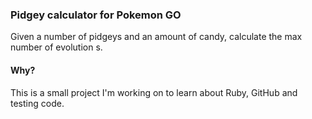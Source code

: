 ### Pidgey calculator for Pokemon GO

Given a number of pidgeys and an amount of candy, calculate the max number of evolution
s.

#### Why?

This is a small project I'm working on to learn about Ruby, GitHub and testing code.

